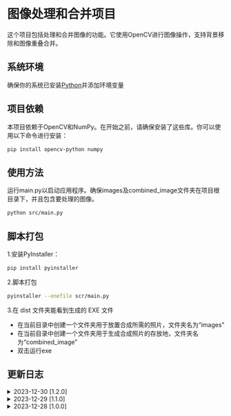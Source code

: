 # 图像处理和合并项目

这个项目包括处理和合并图像的功能。它使用OpenCV进行图像操作，支持背景移除和图像重叠合并。

## 系统环境

确保你的系统已安装[Python](https://www.python.org/)并添加环境变量

## 项目依赖

本项目依赖于OpenCV和NumPy。在开始之前，请确保安装了这些库。你可以使用以下命令进行安装：

```bash
pip install opencv-python numpy
```

## 使用方法

运行main.py以启动应用程序。确保images及combined_image文件夹在项目根目录下，并且包含要处理的图像。

```bash
python src/main.py
```

## 脚本打包

1.安装PyInstaller：

```bash
pip install pyinstaller
```

2.脚本打包

```bash
pyinstaller --onefile scr/main.py
```

3.在 dist 文件夹能看到生成的 EXE 文件

- 在当前目录中创建一个文件夹用于放置合成所需的照片，文件夹名为“images”
- 在当前目录中创建一个文件夹用于生成合成照片的存放地，文件夹名为“combined_image”
- 双击运行exe
  
## 更新日志

<details>
    <summary>2023-12-30 [1.2.0]</summary>

1.新增opencv图形界面UI，详见 `HighGUI.py`文件

2.新增 `cv2.bitwise_not` 来反转掩码，保留非指定颜色的部分

*反转前*

![反转前][1]

*反转后*

![反转后][2]

3.新增图片合并方法

4.其它优化

</details>

<details>
    <summary>2023-12-29 [1.1.0]</summary>

1.新增函数 `select_image_paths_gui`  

- 使用图形界面选择图像文件

2.新增 `config.json` 配置文件

</details>

<details>
    <summary>2023-12-28 [1.0.0]</summary>

1.新增函数 `get_image_paths`  

- 功能：获取指定文件夹下的图像文件路径，支持多种图像格式。如果该文件夹中的图像数量超过 *max_images* 指定的数量，它将只返回最前面的 *max_images* 张图像的路径。

2.新增函数 `save_image`  

- 功能：保存图像到指定文件夹，文件名以当前时间命名。
  
</details>

[1]: img\20231230_192923.jpg
[2]: img\20231230_192936.jpg